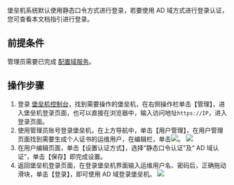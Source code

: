 堡垒机系统默认使用静态口令方式进行登录，若要使用 AD 域方式进行登录认证，您可查看本文档指引进行登录。

## 前提条件
管理员需要已完成 [配置域服务](https://cloud.tencent.com/document/product/1025/32132)。
## 操作步骤
1. 登录 [堡垒机控制台](https://console.cloud.tencent.com/dsgc/bh)，找到需要操作的堡垒机，在右侧操作栏单击【管理】，进入堡垒机登录页面，也可以直接在浏览器中，输入访问地址`https://IP`，进入登录页面。 
2. 使用管理员账号登录堡垒机，在上方导航中，单击【用户管理】，在用户管理页面找到需要生成个人证书的运维用户，在编辑栏，单击![](https://main.qcloudimg.com/raw/4adb7663cfec9da390c887fc616310b0.png)。
![](https://main.qcloudimg.com/raw/fc62c26f976d8ace9b35b91f9521022b.png)
3. 在用户编辑页面，单击【设置认证方式】，选择“静态口令认证”及“ AD 域认证”，单击【保存】即完成设置。
4. 返回堡垒机登录页面，在登录堡垒机界面输入运维用户名、密码后，正确拖动滑块，单击【登录】，即可使用 AD 域登录堡垒机。
![](https://main.qcloudimg.com/raw/8df4f740ab207356be7a3159f982b3e3.png)
